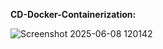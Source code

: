**CD-Docker-Containerization:**

![Screenshot 2025-06-08 120142](https://github.com/user-attachments/assets/5b88885b-32fe-4198-9f74-20ea2a44a3f8)
